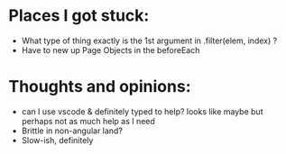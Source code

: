 # Places I got stuck:
- What type of thing exactly is the 1st argument in .filter(elem, index) ? 
- Have to new up Page Objects in the beforeEach


# Thoughts and opinions:
- can I use vscode & definitely typed to help? looks like maybe but perhaps not as much help as I need
- Brittle in non-angular land? 
- Slow-ish, definitely

